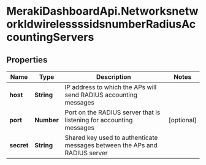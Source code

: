 # MerakiDashboardApi.NetworksnetworkIdwirelessssidsnumberRadiusAccountingServers

## Properties
Name | Type | Description | Notes
------------ | ------------- | ------------- | -------------
**host** | **String** | IP address to which the APs will send RADIUS accounting messages | 
**port** | **Number** | Port on the RADIUS server that is listening for accounting messages | [optional] 
**secret** | **String** | Shared key used to authenticate messages between the APs and RADIUS server | 


